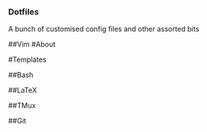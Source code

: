### Dotfiles

A bunch of customised config files and other assorted bits

##Vim
#About

#Templates

##Bash


##LaTeX


##TMux


##Git
